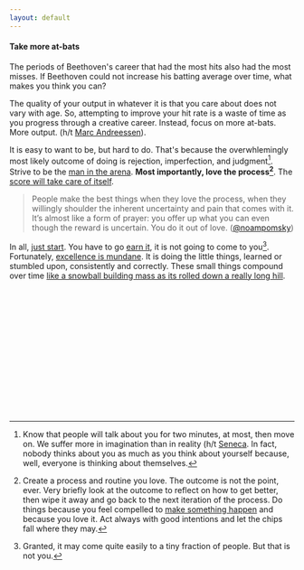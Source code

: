 ```yaml
---
layout: default
---
```


#### Take more at-bats

The periods of Beethoven's career that had the most hits also had the most misses. If Beethoven could not increase his batting average over time, what makes you think you can? 

The quality of your output in whatever it is that you care about does not vary with age. So, attempting to improve your hit rate is a waste of time as you progress through a creative career. Instead, focus on more at-bats. More output. (h/t [Marc Andreessen](https://pmarchive.com/age_and_the_entrepreneur.html)).

It is easy to want to be, but hard to do. That's because the overwhlemingly most likely outcome of doing is rejection, imperfection, and judgment[^1]. Strive to be the [man in the arena](https://www.worldfuturefund.org/Documents/maninarena.htm). **Most importantly, love the process[^2]**. The [score will take care of itself](https://www.goodreads.com/book/show/6342995-the-score-takes-care-of-itself).

> People make the best things when they love the process, when they willingly shoulder the inherent uncertainty and pain that comes with it. It’s almost like a form of prayer: you offer up what you can even though the reward is uncertain. You do it out of love. ([@noampomsky](https://ava.substack.com/p/effort))

In all, [just start](https://twitter.com/bpoppenheimer/status/1647000062617088000). You have to go [earn it]((https://blakeir.com/60e3b62d0f274edf8a9cf39b0cc2f26d)), it is not going to come to you[^3]. Fortunately, [excellence is mundane](https://academics.hamilton.edu/documents/themundanityofexcellence.pdf). It is doing the little things, learned or stumbled upon, consistently and correctly. These small things compound over time [like a snowball building mass as its rolled down a really long hill](https://www.goodreads.com/en/book/show/2054761).  




<br>
<br>
<br>
<br>
<br>
<br>
<br>
<br>
<br>
<br>
<br>
<br>
<br>









[^1]: Know that people will talk about you for two minutes, at most, then move on. We suffer more in imagination than in reality (h/t [Seneca](https://www.amazon.com/Letters-Stoic-Epistulae-Lucilium-Classics-ebook/dp/B002RI99KK/). In fact, nobody thinks about you as much as you think about yourself because, well, everyone is thinking about themselves. 

[^2]: Create a process and routine you love. The outcome is not the point, ever. Very briefly look at the outcome to reflect on how to get better, then wipe it away and go back to the next iteration of the process. Do things because you feel compelled to [make something happen]((https://blog.samaltman.com/how-to-be-successful)) and because you love it. Act always with good intentions and let the chips fall where they may. 

[^3]: Granted, it may come quite easily to a tiny fraction of people. But that is not you.


[//]: # (Act from a place of love and positivity in all that you do. With good intentions. Let what happens, happens. And do not pay much attention to the consensus opinion. Soliciting too much advice is a common problem - it often washes out any useful information and makes you act unlike yourself. Consider the opinions of those who you respect and understand you.)
